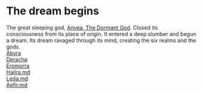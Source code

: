 # The dream begins

The great sleeping god, [Anvea, The Dormant God](../../Gods/Wondrous%20Gods/Anvea,%20The%20Dormant%20God.md). Closed its consciousness from its place of origin. It entered a deep slumber and begun a dream.
Its dream ravaged through its mind, creating the six realms and the gods. \
[Abyra](../../Realms/Abyra.md) \
[Deracha](../../Realms/Deracha.md) \
[Eromorra](../../Realms/Eromorra.md) \
[Hailra.md](../../Realms/Hailra.md) \
[Leda.md](../../Realms/Leda.md) \
[Aefir.md](../../Realms/Aefir.md)
